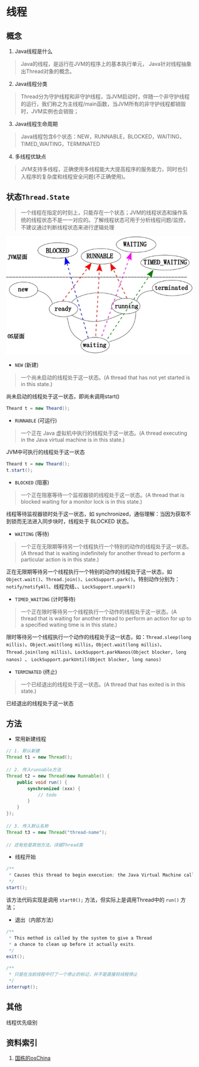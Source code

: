 # 线程

## 概念
1. Java线程是什么  
> Java的线程，是运行在JVM的程序上的基本执行单元， Java针对线程抽象出Thread对象的概念。

2. Java线程分类
> Thread分为守护线程和非守护线程，当JVM启动时，伴随一个非守护线程的运行，我们称之为主线程/main函数，当JVM所有的非守护线程都销毁时，JVM实例也会销毁；

3. Java线程生命周期
> Java线程包含6个状态：NEW，RUNNABLE，BLOCKED，WAITING，TIMED_WAITING，TERMINATED

4. 多线程优缺点
> JVM支持多线程，正确使用多线程能大大提高程序的服务能力，同时也引入程序的复杂度和线程安全问题(不正确使用)。

## 状态`Thread.State`
> 一个线程在指定的时刻上，只能存在一个状态；JVM的线程状态和操作系统的线程状态不是一一对应的。了解线程状态可用于分析线程问题/监控，不建议通过判断线程状态来进行逻辑处理

![跟传统进（线）程状态划分的一个最终对比](assets/Thread-20b08934.png)

* `NEW` (新建)       
> 一个尚未启动的线程处于这一状态。(A thread that has not yet started is in this state.)

尚未启动的线程处于这一状态，即尚未调用start()
```Java
Theard t = new Theard();
```

* `RUNNABLE` (可运行)       
> 一个正在 Java 虚拟机中执行的线程处于这一状态。(A thread executing in the Java virtual machine is in this state.)

JVM中可执行的线程处于这一状态
```Java
Theard t = new Theard();
t.start();
```

* `BLOCKED` (阻塞)       
> 一个正在阻塞等待一个监视器锁的线程处于这一状态。(A thread that is blocked waiting for a monitor lock is in this state.)

线程等待监视器锁时处于这一状态，如 synchronized，通俗理解：当因为获取不到锁而无法进入同步块时，线程处于 BLOCKED 状态。

* `WAITING` (等待)       
> 一个正在无限期等待另一个线程执行一个特别的动作的线程处于这一状态。(A thread that is waiting indefinitely for another thread to perform a particular action is in this state.)

正在无限期等待另一个线程执行一个特别的动作的线程处于这一状态，如 `Object.wait()`、`Thread.join()`、`LockSupport.park()`。特别动作分别为：`notify/notifyAll`、线程完结、、`LockSupport.unpark()`

* `TIMED_WAITING` (计时等待)       
> 一个正在限时等待另一个线程执行一个动作的线程处于这一状态。(A thread that is waiting for another thread to perform an action for up to a specified waiting time is in this state.)

限时等待另一个线程执行一个动作的线程处于这一状态，如：`Thread.sleep(long millis)`、`Object.wait(long millis`，`Object.wait(long millis)`、`Thread.join(long millis)`、`LockSupport.parkNanos(Object blocker, long nanos) `、 `LockSupport.parkUntil(Object blocker, long nanos)`

* `TERMINATED` (终止)       
> 一个已经退出的线程处于这一状态。(A thread that has exited is in this state.)

已经退出的线程处于这一状态

## 方法
* 常用新建线程

```Java
// 1. 默认新建
Thread t1 = new Thread();

// 2. 传入runnable方法
Thread t2 = new Thread(new Runnable() {
	public void run() {
		synchronized (xxx) {
			// todo
		}
	}
});

// 3. 传入默认名称
Thread t3 = new Thread("thread-name");

// 还有些是其他方法，详细Thread类

```

* 线程开始

```Java
/**
 * Causes this thread to begin execution; the Java Virtual Machine calls the run method of this thread.
 */
start();
```
该方法代码实现是调用 `start0();` 方法，但实际上是调用Thread中的 `run()` 方法；

* 退出（内部方法）

```Java
/**
 * This method is called by the system to give a Thread
 * a chance to clean up before it actually exits.
 */
exit();
```

```Java
/**
 * 只是在当前线程中打了一个停止的标记，并不是直接将线程停止
 */
interrupt();
```




## 其他
线程优先级别


## 资料索引
1. [国栋的osChina](https://my.oschina.net/goldenshaw?tab=newest&catalogId=3277710)
